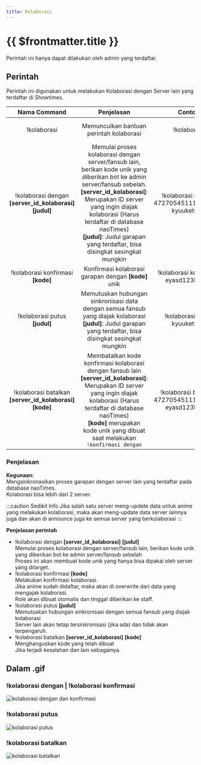 ```yaml
---
title: Kolaborasi
---
```


# {{ $frontmatter.title }}

Perintah ini hanya dapat dilakukan oleh admin yang terdaftar.

## Perintah

Perintah ini digunakan untuk melakukan Kolaborasi dengan Server lain yang terdaftar di Showtimes.

| Nama Command | Penjelasan |  Contoh  | Alias |
|:------------:|:----------:|:--------:|:-----:|
| !kolaborasi | Memunculkan bantuan perintah kolaborasi | !kolaborasi | !joint<br />!join<br />!koleb |
| !kolaborasi dengan **[server_id_kolaborasi]** **[judul]** | Memulai proses kolaborasi dengan server/fansub lain, berikan kode unik yang diberikan bot ke admin server/fansub sebelah.<br />**[server_id_kolaborasi]**: Merupakan ID server yang ingin diajak kolaborasi (Harus terdaftar di database naoTimes)<br />**[judul]**: Judul garapan yang terdaftar, bisa disingkat sesingkat mungkin | !kolaborasi dengan 472705451117641729 kyuuketsuki | - |
| !kolaborasi konfirmasi **[kode]** | Konfirmasi kolaborasi garapan dengan **[kode]** unik | !kolaborasi konfirmasi eyasd123hnbbq | - |
| !kolaborasi putus **[judul]** | Memutuskan hubungan sinkronisasi data dengan semua fansub yang diajak kolaborasi<br />**[judul]**: Judul garapan yang terdaftar, bisa disingkat sesingkat mungkin | !kolaborasi putus kyuuketsuki | - |
| !kolaborasi batalkan **[server_id_kolaborasi]** **[kode]** | Membatalkan kode konfirmasi kolaborasi dengan fansub lain<br />**[server_id_kolaborasi]**: Merupakan ID server yang ingin diajak kolaborasi (Harus terdaftar di database naoTimes)<br />**[kode]** merupakan kode unik yang dibuat saat melakukan `!konfirmasi dengan` | !kolaborasi batalkan 472705451117641729 eyasd123hnbbq | - |

### Penjelasan
**Kegunaan:**<br />
Mengsinkronasikan proses garapan dengan server lain yang terdaftar pada database naoTimes.<br />
Kolaborasi bisa lebih dari 2 server.

:::caution Sedikit Info
Jika salah satu server meng-update data untuk anime yang melakukan kolaborasi, maka akan meng-update data server lainnya juga dan akan di announce juga ke semua server yang berkolaborasi
:::

**Penjelasan perintah**<br />
- !kolaborasi dengan **[server_id_kolaborasi]** **[judul]**<br />
Memulai proses kolaborasi dengan server/fansub lain, berikan kode unik yang diberikan bot ke admin server/fansub sebelah<br />
Proses ini akan membuat kode unik yang hanya bisa dipakai oleh server yang ditarget.
- !kolaborasi konfirmasi **[kode]**<br />
Melakukan konfirmasi kolaborasi.<br />
Jika anime sudah didaftar, maka akan di overwrite dari data yang mengajak kolaborasi.<br />
Role akan dibuat otomatis dan tinggal diberikan ke staff.
- !kolaborasi putus **[judul]**<br />
Memutuskan hubungan sinkronisasi dengan semua fansub yang diajak kolaborasi<br />
Server lain akan tetap tersinkronisasi (jika ada) dan tidak akan terpengaruh.
- !kolaborasi batalkan **[server_id_kolaborasi]** **[kode]**<br />
Menghanguskan kode yang telah dibuat<br />
Jika terjadi kesalahan dan lain sebagainya.

## Dalam .gif

### !kolaborasi dengan | !kolaborasi konfirmasi
![kolaborasi dengan dan konfirmasi](https://p.ihateani.me/bkmjftha.gif)

### !kolaborasi putus
![kolaborasi putus](https://p.ihateani.me/xihrjfbw.gif)

### !kolaborasi batalkan
![kolaborasi batalkan](https://p.ihateani.me/vxxwzefe.gif)